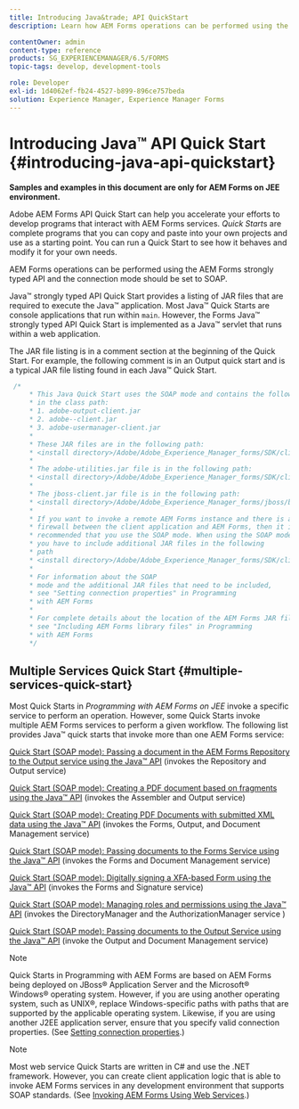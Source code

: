 ```yaml
---
title: Introducing Java&trade; API QuickStart
description: Learn how AEM Forms operations can be performed using the AEM Forms Java&trade; strongly typed API enabled with SOAP connection.

contentOwner: admin
content-type: reference
products: SG_EXPERIENCEMANAGER/6.5/FORMS
topic-tags: develop, development-tools

role: Developer
exl-id: 1d4062ef-fb24-4527-b899-896ce757beda
solution: Experience Manager, Experience Manager Forms
---
```

# Introducing Java&trade; API Quick Start {#introducing-java-api-quickstart} 

**Samples and examples in this document are only for AEM Forms on JEE environment.**

Adobe AEM Forms API Quick Start can help you accelerate your efforts to develop programs that interact with AEM Forms services. *Quick Start*s are complete programs that you can copy and paste into your own projects and use as a starting point. You can run a Quick Start to see how it behaves and modify it for your own needs.

AEM Forms operations can be performed using the AEM Forms strongly typed API and the connection mode should be set to SOAP.

Java&trade; strongly typed API Quick Start provides a listing of JAR files that are required to execute the Java&trade; application. Most Java&trade; Quick Starts are console applications that run within `main`. However, the Forms Java&trade; strongly typed API Quick Start is implemented as a Java&trade; servlet that runs within a web application.

The JAR file listing is in a comment section at the beginning of the Quick Start. For example, the following comment is in an Output quick start and is a typical JAR file listing found in each Java&trade; Quick Start.

```java
 /*
     * This Java Quick Start uses the SOAP mode and contains the following JAR files
     * in the class path:
     * 1. adobe-output-client.jar
     * 2. adobe--client.jar
     * 3. adobe-usermanager-client.jar
     *
     * These JAR files are in the following path:
     * <install directory>/Adobe/Adobe_Experience_Manager_forms/SDK/client-libs/common
     *
     * The adobe-utilities.jar file is in the following path:
     * <install directory>/Adobe/Adobe_Experience_Manager_forms/SDK/client-libs/jboss
     *
     * The jboss-client.jar file is in the following path:
     * <install directory>/Adobe/Adobe_Experience_Manager_forms/jboss/bin/client
     *
     * If you want to invoke a remote AEM Forms instance and there is a
     * firewall between the client application and AEM Forms, then it is
     * recommended that you use the SOAP mode. When using the SOAP mode,
     * you have to include additional JAR files in the following
     * path
     * <install directory>/Adobe/Adobe_Experience_Manager_forms/SDK/client-libs/thirdparty
     *
     * For information about the SOAP
     * mode and the additional JAR files that need to be included,
     * see "Setting connection properties" in Programming
     * with AEM Forms
     *
     * For complete details about the location of the AEM Forms JAR files,
     * see "Including AEM Forms library files" in Programming
     * with AEM Forms
     */
```

## Multiple Services Quick Start {#multiple-services-quick-start}

Most Quick Starts in *Programming with AEM Forms on JEE* invoke a specific service to perform an operation. However, some Quick Starts invoke multiple AEM Forms services to perform a given workflow. The following list provides Java&trade; quick starts that invoke more than one AEM Forms service:

[Quick Start (SOAP mode): Passing a document in the AEM Forms Repository to the Output service using the Java&trade; API](/help/forms/developing/output-service-java-api-quick.md#quick-start-soap-mode-passing-a-document-located-in-the-repository-to-the-output-service-using-the-java-api) (invokes the Repository and Output service)

[Quick Start (SOAP mode): Creating a PDF document based on fragments using the Java&trade; API](/help/forms/developing/output-service-java-api-quick.md#quick-start-soap-mode-creating-a-pdf-document-based-on-fragments-using-the-java-api) (invokes the Assembler and Output service)

[Quick Start (SOAP mode): Creating PDF Documents with submitted XML data using the Java&trade; API](/help/forms/developing/forms-service-api-quick-starts.md#quick-start-soap-mode-creating-pdf-documents-with-submitted-xml-data-using-the-java-api) (invokes the Forms, Output, and Document Management service)

[Quick Start (SOAP mode): Passing documents to the Forms Service using the Java&trade; API](/help/forms/developing/forms-service-api-quick-starts.md#quick-start-soap-mode-passing-documents-to-the-forms-service-using-the-java-api) (invokes the Forms and Document Management service)

[Quick Start (SOAP mode): Digitally signing a XFA-based Form using the Java&trade; API](/help/forms/developing/signature-service-java-api-quick.md#quick-start-soap-mode-digitally-signing-a-xfa-based-form-using-the-java-api) (invokes the Forms and Signature service)

[Quick Start (SOAP mode): Managing roles and permissions using the Java&trade; API](/help/forms/developing/user-manager-java-api-quick.md#quick-start-soap-mode-managing-roles-and-permissions-using-the-java-api) (invokes the DirectoryManager and the AuthorizationManager service )

[Quick Start (SOAP mode): Passing documents to the Output Service using the Java&trade; API](/help/forms/developing/output-service-java-api-quick.md#quick-start-soap-mode-passing-documents-to-the-output-service-using-the-java-api) (invoke the Output and Document Management service)

>[!NOTE]
>
>Quick Starts in Programming with AEM Forms are based on AEM Forms being deployed on JBoss&reg; Application Server and the Microsoft&reg; Windows&reg; operating system. However, if you are using another operating system, such as UNIX&reg;, replace Windows-specific paths with paths that are supported by the applicable operating system. Likewise, if you are using another J2EE application server, ensure that you specify valid connection properties. (See [Setting connection properties](/help/forms/developing/invoking-aem-forms-using-java.md#setting-connection-properties).)

>[!NOTE]
>
>Most web service Quick Starts are written in C# and use the .NET framework. However, you can create client application logic that is able to invoke AEM Forms services in any development environment that supports SOAP standards. (See [Invoking AEM Forms Using Web Services](/help/forms/developing/invoking-aem-forms-using-web.md#invoking-aem-forms-using-web-services).)
